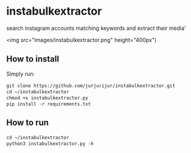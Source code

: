 # instabulkextractor
search instagram accounts matching keywords and extract their media'

<img src="images/instabulkextractor.png" height="400px")

## How to install
Simply run:
```
git clone https://github.com/jurjurijur/instabulkextractor.git
cd ~/instabulkextractor
chmod +x instabulkextractor.py
pip install -r requirements.txt
```

## How to run
```
cd ~/instabulkextractor
python3 instabulkextractor.py -h
```
